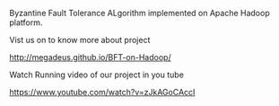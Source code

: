 Byzantine Fault Tolerance ALgorithm implemented on Apache Hadoop platform.


Vist us on to know more about project


http://megadeus.github.io/BFT-on-Hadoop/


Watch Running video of our project in you tube


https://www.youtube.com/watch?v=zJkAGoCAccI
